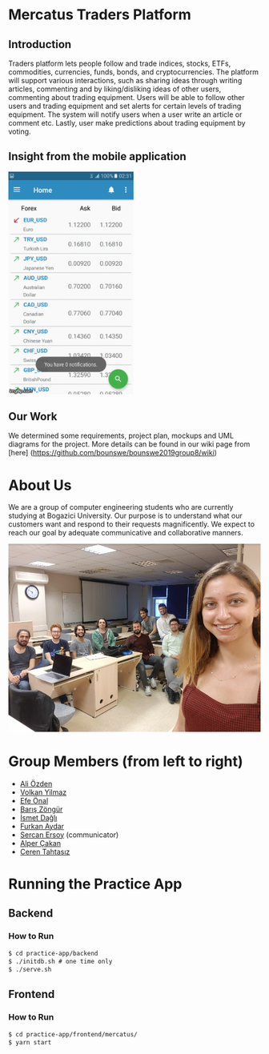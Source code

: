 # Mercatus Traders Platform 
## Introduction
Traders platform lets people follow and trade indices, stocks, ETFs, commodities, currencies, funds, bonds, and cryptocurrencies. The platform will support various interactions, such as sharing ideas through writing articles, commenting and by liking/disliking ideas of other users, commenting about trading equipment. Users will be able to follow other users and trading equipment and set alerts for certain levels of trading equipment. The system will notify users when a user write an article or comment etc. Lastly, user make predictions about trading equipment by voting.

## Insight from the mobile application
<img src="https://github.com/bounswe/bounswe2019group8/blob/master/images/scenario.gif" width="250">

## Our Work
We determined some requirements, project plan, mockups and UML diagrams for the project. More details can be found in our wiki page from [here]
(https://github.com/bounswe/bounswe2019group8/wiki)

# About Us
We are a group of computer engineering students who are currently studying at Bogazici University. Our purpose is to understand what our customers want and respond to their requests magnificently. We expect to reach our goal by adequate communicative and collaborative manners.

<p align="middle">
  <img src="https://github.com/bounswe/bounswe2019group8/blob/master/images/group-photo.png" width=700>
</p>
 
# Group Members (from left to right)

* [Ali Özden](https://github.com/ozdenali)
* [Volkan Yilmaz](https://github.com/yilmazvolkan)
* [Efe Önal](https://github.com/efe-onal-2016400267)
* [Barış Zöngür](https://github.com/baris-zongur-2016400285)
* [İsmet Dağlı](https://github.com/ismet-dagli)
* [Furkan Aydar](https://github.com/furkanaydar)
* [Sercan Ersoy](https://github.com/sercanersoy) (communicator)
* [Alper Çakan](https://github.com/alpercakan)
* [Ceren Tahtasız](https://github.com/cerentahtasiz)


# Running the Practice App
## Backend
### How to Run
```
$ cd practice-app/backend
$ ./initdb.sh # one time only 
$ ./serve.sh
```

## Frontend
### How to Run
```
$ cd practice-app/frontend/mercatus/
$ yarn start
```
